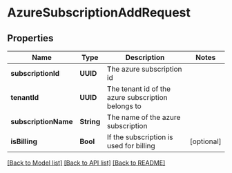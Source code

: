 # AzureSubscriptionAddRequest

## Properties
Name | Type | Description | Notes
------------ | ------------- | ------------- | -------------
**subscriptionId** | **UUID** | The azure subscription id | 
**tenantId** | **UUID** | The tenant id of the azure subscription belongs to | 
**subscriptionName** | **String** | The name of the azure subscription | 
**isBilling** | **Bool** | If the subscription is used for billing | [optional] 

[[Back to Model list]](../README.md#documentation-for-models) [[Back to API list]](../README.md#documentation-for-api-endpoints) [[Back to README]](../README.md)


